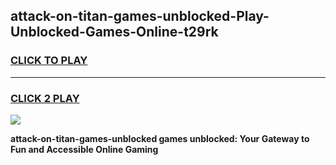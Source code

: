 
## attack-on-titan-games-unblocked-Play-Unblocked-Games-Online-t29rk
<h3>
<a href="https://premium76.site?title=attack-on-titan-games-unblocked&ref=25A">CLICK TO PLAY</a></h3>
<hr>

<h3>
<a href="https://premium76.site?title=attack-on-titan-games-unblocked&ref=25A">CLICK 2 PLAY</a>
  
</h3>

<a href="https://premium76.site?title=attack-on-titan-games-unblocked&ref=25A"><img src="https://clearcache.store/games.png"></a>


**attack-on-titan-games-unblocked games unblocked: Your Gateway to Fun and Accessible Online Gaming**
